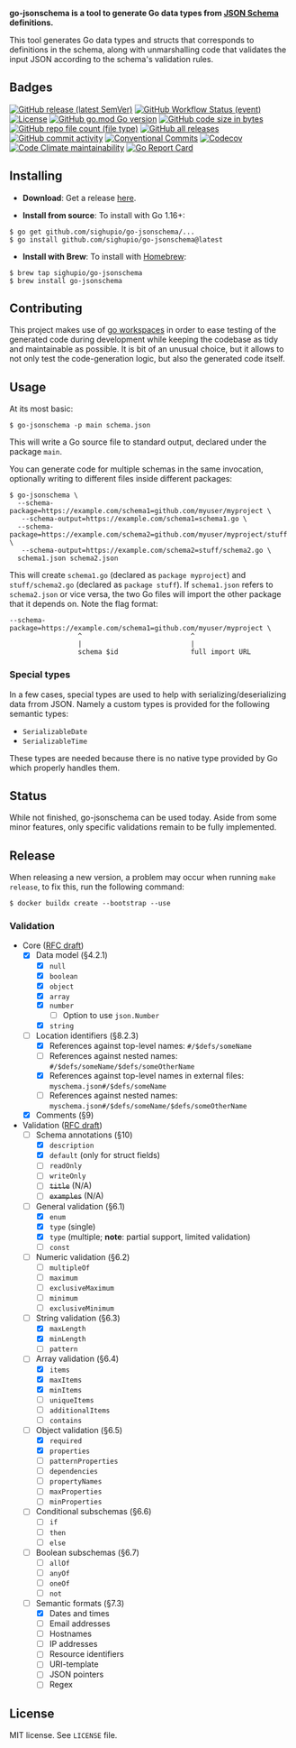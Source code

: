 **go-jsonschema is a tool to generate Go data types from [JSON Schema](http://json-schema.org/) definitions.**

This tool generates Go data types and structs that corresponds to definitions in the schema, along with unmarshalling code that validates the input JSON according to the schema's validation rules.

## Badges
[![GitHub release (latest SemVer)](https://img.shields.io/github/v/release/sighupio/go-jsonschema?style=flat)](https://github.com/sighupio/go-jsonschema/releases/latest)
[![GitHub Workflow Status (event)](https://img.shields.io/github/actions/workflow/status/sighupio/go-jsonschema/development.yaml?style=flat)](https://github.com/sighupio/go-jsonschema/actions?workflow=development)
[![License](https://img.shields.io/github/license/sighupio/go-jsonschema?style=flat)](/LICENSE.md)
[![GitHub go.mod Go version](https://img.shields.io/github/go-mod/go-version/sighupio/go-jsonschema?style=flat)](https://tip.golang.org/doc/go1.21)
[![GitHub code size in bytes](https://img.shields.io/github/languages/code-size/sighupio/go-jsonschema?style=flat)](https://github.com/sighupio/go-jsonschema)
[![GitHub repo file count (file type)](https://img.shields.io/github/directory-file-count/sighupio/go-jsonschema?style=flat)](https://github.com/sighupio/go-jsonschema)
[![GitHub all releases](https://img.shields.io/github/downloads/sighupio/go-jsonschema/total?style=flat)](https://github.com/sighupio/go-jsonschema)
[![GitHub commit activity](https://img.shields.io/github/commit-activity/y/sighupio/go-jsonschema?style=flat)](https://github.com/sighupio/go-jsonschema/commits)
[![Conventional Commits](https://img.shields.io/badge/Conventional%20Commits-1.0.0-yellow.svg?style=flat)](https://conventionalcommits.org)
[![Codecov](https://img.shields.io/codecov/c/gh/sighupio/go-jsonschema?style=flat&token=lPWlXd3MVK)](https://codecov.io/gh/sighupio/go-jsonschema)
[![Code Climate maintainability](https://img.shields.io/codeclimate/maintainability/sighupio/go-jsonschema?style=flat)](https://codeclimate.com/github/sighupio/go-jsonschema)
[![Go Report Card](https://goreportcard.com/badge/github.com/sighupio/go-jsonschema)](https://goreportcard.com/report/github.com/sighupio/go-jsonschema)

## Installing

* **Download**: Get a release [here](https://github.com/sighupio/go-jsonschema/releases).

* **Install from source**: To install with Go 1.16+:

```shell
$ go get github.com/sighupio/go-jsonschema/...
$ go install github.com/sighupio/go-jsonschema@latest
```

* **Install with Brew**: To install with [Homebrew](https://brew.sh):

```shell
$ brew tap sighupio/go-jsonschema
$ brew install go-jsonschema
```

## Contributing

This project makes use of [go workspaces](https://go.dev/ref/mod#workspaces) in order to ease testing of the generated code during development while keeping the codebase as tidy and maintainable as possible.
It is bit of an unusual choice, but it allows to not only test the code-generation logic, but also the generated code itself.

## Usage

At its most basic:

```shell
$ go-jsonschema -p main schema.json
```

This will write a Go source file to standard output, declared under the package `main`.

You can generate code for multiple schemas in the same invocation, optionally writing to different files inside different packages:

```shell
$ go-jsonschema \
  --schema-package=https://example.com/schema1=github.com/myuser/myproject \
   --schema-output=https://example.com/schema1=schema1.go \
  --schema-package=https://example.com/schema2=github.com/myuser/myproject/stuff \
   --schema-output=https://example.com/schema2=stuff/schema2.go \
  schema1.json schema2.json
```

This will create `schema1.go` (declared as `package myproject`) and `stuff/schema2.go` (declared as `package stuff`). If `schema1.json` refers to `schema2.json` or vice versa, the two Go files will import the other package that it depends on. Note the flag format:

```
--schema-package=https://example.com/schema1=github.com/myuser/myproject \
                 ^                           ^
                 |                           |
                 schema $id                  full import URL
```

### Special types

In a few cases, special types are used to help with serializing/deserializing
data frrom JSON. Namely a custom types is provided for the following semantic
types:

* `SerializableDate`
* `SerializableTime`

These types are needed because there is no native type provided by Go which
properly handles them.

## Status

While not finished, go-jsonschema can be used today. Aside from some minor features, only specific validations remain to be fully implemented.

## Release

When releasing a new version, a problem may occur when running `make release`, to fix this, run the following command:

```shell
$ docker buildx create --bootstrap --use
```

### Validation

- Core ([RFC draft](http://json-schema.org/latest/json-schema-core.html))
  - [x] Data model (§4.2.1)
    - [x] `null`
    - [x] `boolean`
    - [x] `object`
    - [x] `array`
    - [x] `number`
      - [ ] Option to use `json.Number`
    - [x] `string`
  - [ ] Location identifiers (§8.2.3)
    - [x] References against top-level names: `#/$defs/someName`
    - [ ] References against nested names: `#/$defs/someName/$defs/someOtherName`
    - [x] References against top-level names in external files: `myschema.json#/$defs/someName`
    - [ ] References against nested names: `myschema.json#/$defs/someName/$defs/someOtherName`
  - [x] Comments (§9)
- Validation ([RFC draft](http://json-schema.org/latest/json-schema-validation.html))
  - [ ] Schema annotations (§10)
    - [x] `description`
    - [x] `default` (only for struct fields)
    - [ ] `readOnly`
    - [ ] `writeOnly`
    - [ ] ~~`title`~~ (N/A)
    - [ ] ~~`examples`~~ (N/A)
  - [ ] General validation (§6.1)
    - [x] `enum`
    - [x] `type` (single)
    - [x] `type` (multiple; **note**: partial support, limited validation)
    - [ ] `const`
  - [ ] Numeric validation (§6.2)
    - [ ] `multipleOf`
    - [ ] `maximum`
    - [ ] `exclusiveMaximum`
    - [ ] `minimum`
    - [ ] `exclusiveMinimum`
  - [ ] String validation (§6.3)
    - [X] `maxLength`
    - [X] `minLength`
    - [ ] `pattern`
  - [ ] Array validation (§6.4)
    - [X] `items`
    - [x] `maxItems`
    - [x] `minItems`
    - [ ] `uniqueItems`
    - [ ] `additionalItems`
    - [ ] `contains`
  - [ ] Object validation (§6.5)
    - [x] `required`
    - [x] `properties`
    - [ ] `patternProperties`
    - [ ] `dependencies`
    - [ ] `propertyNames`
    - [ ] `maxProperties`
    - [ ] `minProperties`
  - [ ] Conditional subschemas (§6.6)
    - [ ] `if`
    - [ ] `then`
    - [ ] `else`
  - [ ] Boolean subschemas (§6.7)
    - [ ] `allOf`
    - [ ] `anyOf`
    - [ ] `oneOf`
    - [ ] `not`
  - [ ] Semantic formats (§7.3)
    - [x] Dates and times
    - [ ] Email addresses
    - [ ] Hostnames
    - [ ] IP addresses
    - [ ] Resource identifiers
    - [ ] URI-template
    - [ ] JSON pointers
    - [ ] Regex

## License

MIT license. See `LICENSE` file.
